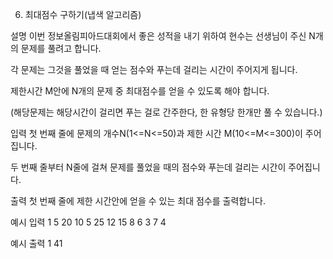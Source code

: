 6. 최대점수 구하기(냅색 알고리즘)


설명
이번 정보올림피아드대회에서 좋은 성적을 내기 위하여 현수는 선생님이 주신 N개의 문제를 풀려고 합니다.

각 문제는 그것을 풀었을 때 얻는 점수와 푸는데 걸리는 시간이 주어지게 됩니다.

제한시간 M안에 N개의 문제 중 최대점수를 얻을 수 있도록 해야 합니다.

(해당문제는 해당시간이 걸리면 푸는 걸로 간주한다, 한 유형당 한개만 풀 수 있습니다.)


입력
첫 번째 줄에 문제의 개수N(1<=N<=50)과 제한 시간 M(10<=M<=300)이 주어집니다.

두 번째 줄부터 N줄에 걸쳐 문제를 풀었을 때의 점수와 푸는데 걸리는 시간이 주어집니다.

출력
첫 번째 줄에 제한 시간안에 얻을 수 있는 최대 점수를 출력합니다.


예시 입력 1
5 20
10 5
25 12
15 8
6 3
7 4

예시 출력 1
41
